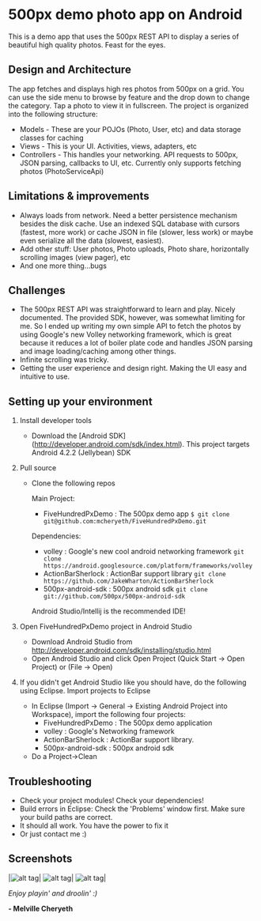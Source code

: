 # 500px demo photo app on Android


This is a demo app that uses the 500px REST API to display a series of beautiful high quality photos. Feast for the eyes.

## Design and Architecture

The app fetches and displays high res photos from 500px on a grid. You can use the side menu to browse by feature and 
the drop down to change the category. Tap a photo to view it in fullscreen.
The project is organized into the following structure:

* Models - These are your POJOs (Photo, User, etc) and data storage classes for caching
* Views - This is your UI. Activities, views, adapters, etc
* Controllers - This handles your networking. API requests to 500px, JSON parsing, callbacks to UI, etc. Currently only supports fetching photos (PhotoServiceApi)

## Limitations & improvements

* Always loads from network. Need a better persistence mechanism besides the disk cache. Use an indexed SQL database with cursors (fastest, more work)
  or cache JSON in file (slower, less work) or maybe even serialize all the data (slowest, easiest).
* Add other stuff: User photos, Photo uploads, Photo share, horizontally scrolling images (view pager), etc
* And one more thing...bugs

## Challenges

* The 500px REST API was straightforward to learn and play. Nicely documented. 
  The provided SDK, however, was somewhat limiting for me. So I ended up writing my own simple API to fetch the photos by using Google's new Volley networking framework, which is great
  because it reduces a lot of boiler plate code and handles JSON parsing and image loading/caching among other things.
* Infinite scrolling was tricky.
* Getting the user experience and design right. Making the UI easy and intuitive to use.


## Setting up your environment

1. Install developer tools
	* Download the [Android SDK] (http://developer.android.com/sdk/index.html). This project targets Android 4.2.2 (Jellybean) SDK

2. Pull source
	* Clone the following repos
	
		Main Project:
		- FiveHundredPxDemo : The 500px demo app ```$ git clone git@github.com:mcheryeth/FiveHundredPxDemo.git```

		Dependencies:
		- volley : Google's new cool android networking framework ```git clone https://android.googlesource.com/platform/frameworks/volley```
		- ActionBarSherlock : ActionBar support library ```git clone https://github.com/JakeWharton/ActionBarSherlock```
		- 500px-android-sdk : 500px android sdk ```git clone git://github.com/500px/500px-android-sdk```

		Android Studio/Intellij is the recommended IDE!
4. Open FiveHundredPxDemo project in Android Studio
	* Download Android Studio from http://developer.android.com/sdk/installing/studio.html
	* Open Android Studio and click Open Project (Quick Start -> Open Project) or (File -> Open)
		
5. If you didn't get Android Studio like you should have, do the following using Eclipse. Import projects to Eclipse
	* In Eclipse (Import -> General -> Existing Android Project into Workspace), import the following four projects:
		- FiveHundredPxDemo : The 500px demo application
		- volley : Google's Networking framework
		- ActionBarSherlock : ActionBar support library.
		- 500px-android-sdk : 500px android sdk
	* Do a Project->Clean
		
## Troubleshooting

* Check your project modules! Check your dependencies!
* Build errors in Eclipse: Check the 'Problems' window first. Make sure your build paths are correct.
* It should all work. You have the power to fix it
* Or just contact me :)

## Screenshots
|![alt tag](https://raw.github.com/mcheryeth/FiveHundredPxDemo/master/pics/500pxdemo_pic1.png)|
![alt tag](https://raw.github.com/mcheryeth/FiveHundredPxDemo/master/pics/500pxdemo_pic2.png)|
![alt tag](https://raw.github.com/mcheryeth/FiveHundredPxDemo/master/pics/500pxdemo_pic3.png)|

*Enjoy playin' and droolin'  :)*

**- Melville Cheryeth**
